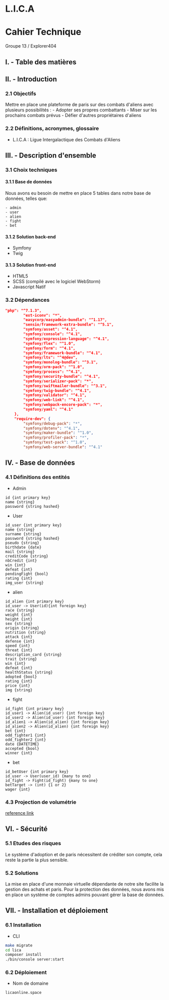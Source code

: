 # L.I.C.A

# Cahier Technique

Groupe 13 / Explorer404

## **I. - Table des matières**

## **II. - Introduction**

### 2.1 Objectifs

Mettre en place une plateforme de paris sur des combats d'aliens avec plusieurs possibilités :
        - Adopter ses propres combattants
        - Miser sur les prochains combats prévus
        - Défier d'autres propriétaires d'aliens


### 2.2 Définitions, acronymes, glossaire

* L.I.C.A : Ligue Intergalactique des Combats d'Aliens

## **III. - Description d'ensemble**

### 3.1 Choix techniques

#### 3.1.1 Base de données

Nous avons eu besoin de mettre en place 5 tables dans notre base de données, telles que:
````
- admin
- user
- alien
- fight
- bet
````

#### 3.1.2 Solution back-end

* Symfony
* Twig

#### 3.1.3 Solution front-end

* HTML5
* SCSS (compilé avec le logiciel WebStorm)
* Javascript Natif

### 3.2 Dépendances

````json
"php": "^7.1.3",
        "ext-iconv": "*",
        "easycorp/easyadmin-bundle": "^1.17",
        "sensio/framework-extra-bundle": "^5.1",
        "symfony/asset": "^4.1",
        "symfony/console": "^4.1",
        "symfony/expression-language": "^4.1",
        "symfony/flex": "^1.0",
        "symfony/form": "^4.1",
        "symfony/framework-bundle": "^4.1",
        "symfony/lts": "^4@dev",
        "symfony/monolog-bundle": "^3.1",
        "symfony/orm-pack": "^1.0",
        "symfony/process": "^4.1",
        "symfony/security-bundle": "^4.1",
        "symfony/serializer-pack": "*",
        "symfony/swiftmailer-bundle": "^3.1",
        "symfony/twig-bundle": "^4.1",
        "symfony/validator": "^4.1",
        "symfony/web-link": "^4.1",
        "symfony/webpack-encore-pack": "*",
        "symfony/yaml": "^4.1"
    },
    "require-dev": {
        "symfony/debug-pack": "*",
        "symfony/dotenv": "^4.1",
        "symfony/maker-bundle": "^1.0",
        "symfony/profiler-pack": "*",
        "symfony/test-pack": "^1.0",
        "symfony/web-server-bundle": "^4.1"
````

## **IV. - Base de données**

### 4.1 Définitions des entités

* Admin
````
id {int primary key}
name {string}
password {string hashed}
````
* User
````
id_user {int primary key}
name {string}
surname {string}
password {string hashed}
pseudo {string}
birthdate {date}
mail {string}
creditCode {string}
nbCredit {int}
win {int}
defeat {int}
pendingFight {bool}
rating {int}
img_user {string}
````
* alien
````
id_alien {int primary key}
id_user -> User(id){int foreign key}
race {string}
weight {int}
height {int}
sex {string}
origin {string}
nutrition {string}
attack {int}
defense {int}
speed {int}
threat {int}
description_card {string}
trait {string}
win {int}
defeat {int}
healthStatus {string}
adopted {bool}
rating {int}
price {int}
img {string}
````
* fight
````
id_fight {int primary key}
id_user1 -> Alien(id_user) {int foreign key}
id_user2 -> Alien(id_user) {int foreign key}
id_alien1 -> Alien(id_alien) {int foreign key}
id_alien2 -> Alien(id_alien) {int foreign key}
bet {int}
odd_fighter1 {int}
odd_fighter2 {int}
date {DATETIME}
accepted {bool}
winner {int}
````
* bet
````
id_betUser {int primary key}
id_user -> User(user_id) {many to one}
id_fight -> Fight(id_fight) {many to one}
betTarget -> (int) {1 or 2}
wager {int}
````

### 4.3 Projection de volumétrie

[reference link](https://i.imgur.com/WqFJtuf.png)

## **VI. - Sécurité**

### 5.1 Etudes des risques

Le système d'adoption et de paris nécessitent de créditer son compte, cela reste la partie la plus sensible.

### 5.2 Solutions

La mise en place d'une monnaie virtuelle dépendante de notre site facilite la gestion des achats et paris.
Pour la protection des données, nous avons mis en place un système de comptes admins pouvant gérer la base de données.

## **VII. - Installation et déploiement**

### 6.1 Installation

* CLI 
````zsh
make migrate
cd lica
composer install
./bin/console server:start
````
### 6.2 Déploiement

* Nom de domaine
````
licaonline.space
````
